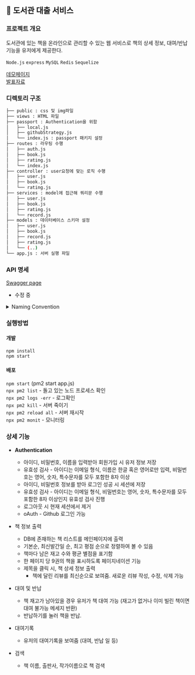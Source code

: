 ## 📔 도서관 대출 서비스

### 프로젝트 개요

도서관에 있는 책을 온라인으로 관리할 수 있는 웹 서비스로 책의 상세 정보, 대여/반납 기능을 유저에게 제공한다.

`Node.js` `express` `MySQL` `Redis` `Sequelize`

  
[데모페이지](http://kdt-1st-project-29.koreacentral.cloudapp.azure.com)  
[발표자료](https://s3.us-west-2.amazonaws.com/secure.notion-static.com/78ad8589-b1fd-4dc6-b87a-131fa68d70ae/0828_%EB%B0%9C%ED%91%9C%EC%9E%90%EB%A3%8C.pdf?X-Amz-Algorithm=AWS4-HMAC-SHA256&X-Amz-Credential=AKIAT73L2G45O3KS52Y5%2F20210830%2Fus-west-2%2Fs3%2Faws4_request&X-Amz-Date=20210830T093246Z&X-Amz-Expires=86400&X-Amz-Signature=b7b41f1f4d7a36adede62b9b3d3ed25ea45ebd10a0b78df65a4a69371092a25c&X-Amz-SignedHeaders=host&response-content-disposition=filename%20%3D%220828%2520%25EB%25B0%259C%25ED%2591%259C%25EC%259E%2590%25EB%25A3%258C.pdf%22)

### 디렉토리 구조

```bash
├── public : css 및 img파일
├── views : HTML 파일
├── passport : Authentication을 위함
│   ├── local.js
│   ├── githubStrategy.js
│   └── index.js : passport 패키지 설정
├── routes : 라우팅 수행
│   ├── auth.js
│   ├── book.js
│   ├── rating.js
│   └── index.js
├── controller : user요청에 맞는 로직 수행
│   ├── user.js
│   ├── book.js
│   └── rating.js
├── services : model에 접근해 쿼리문 수행
│   ├── user.js
│   ├── book.js
│   ├── rating.js
│   └── record.js
├── models : 데이터베이스 스키마 설정
│   ├── user.js
│   ├── book.js
│   ├── record.js
│   ├── rating.js
│   └── (..)
└── app.js : 서버 실행 파일
```

### API 명세

[Swagger page](https://app.swaggerhub.com/apis-docs/elice_heeji/elice_library/1.0.0)

- 수정 중

<details>
<summary>Naming Convention</summary>
<div markdown="1">

#### 기본

- 단일 글자로 짓지 않는다. 이름을 보고 쓰임새를 알 수 있도록 한다.
- 이름 맨 앞, 맨 뒤에 '\_'을 쓰지 않는다.
- 약어는 모두 소문자 혹은 대문자로 표기한다.
- exports되는 파일 내 모든 상수는 대문자로 표기한다.
- 이름에 복수형을 표기하지 않는다.
- 줄임말을 사용하지 않는다.

#### 파일 및 패키지

- 파일의 이름은 소문자로 표기한다. `helloworld.js`
- 패키지 이름은 lowerCamelCase로 표기한다.
- 파일의 이름은 default export의 이름과 일치해야 한다.

#### 변수

- 변수의 이름은 lowerCamelCase로 표기한다.
- 변수의 이름은 알파벳으로 시작해야한다.

#### 함수

- 함수의 이름은 lowerCamelCase로 표기한다.
- 함수의 이름은 동사 또는 동사구문으로 표기한다.
- 함수를 export할 때는 camelCase로 표기한다. (파일 이름과 구분되어야 함)
- 함수 라이브러리를 export할 때는 PascalCase로 표기한다.
- 함수의 파라미터는 lowerCamelCase로 표기한다.

#### 객체

- 이름은 lowerCamelCase로 표기한다.
- export할 때는 PascalCase로 표기한다.

#### 클래스

- 클래스나 생성자의 이름은 PascalCase로 표기한다.
- 이름은 명사 또는 명사구문으로 표기한다

</div>
</details>


### 실행방법

#### 개발

`npm install`  
`npm start`

#### 배포

`npm start` (pm2 start app.js)  
`npx pm2 list` - 돌고 있는 노드 프로세스 확인  
`npx pm2 logs -err` - 로그확인  
`npx pm2 kill` - 서버 죽이기  
`npx pm2 reload all` - 서버 재시작  
`npx pm2 monit` - 모니터링  

### 상세 기능

- **Authentication**
  - 아이디, 비밀번호, 이름을 입력받아 회원가입 시 유저 정보 저장
  - 유효성 검사 - 아이디는 이메일 형식, 이름은 한글 혹은 영어로만 입력, 비밀번호는 영어, 숫자, 특수문자를 모두 포함한 8자 이상
  - 아이디, 비밀번호 정보를 받아 로그인 성공 시 세션에 저장
  - 유효성 검사 - 아이디는 이메일 형식, 비밀번호는 영어, 숫자, 특수문자를 모두 포함한 8자 이상인지 유효성 검사 진행
  - 로그아웃 시 현재 세션에서 제거
  - oAuth - Github 로그인 가능

- 책 정보 출력
  - DB에 존재하는 책 리스트를 메인페이지에 출력
  - 기본순, 최신발간일 순, 최고 평점 순으로 정렬하여 볼 수 있음
  - 책마다 남은 재고 수와 평균 별점을 표기함
  - 한 페이지 당 9권의 책을 표시하도록 페이지네이션 기능
  - 제목을 클릭 시, 책 상세 정보 출력
    - 책에 달린 리뷰를 최신순으로 보여줌. 새로운 리뷰 작성, 수정, 삭제 가능

- 대여 및 반납
  - 책 재고가 남아있을 경우 유저가 책 대여 가능 (재고가 없거나 이미 빌린 책이면 대여 불가능 메세지 반환)
  - 반납하기를 눌러 책을 반납. 

- 대여기록
  - 유저의 대여기록을 보여줌 (대여, 반납 일 등)

- 검색
  - 책 이름, 출판사, 작가이름으로 책 검색

